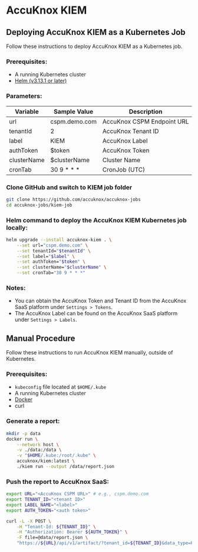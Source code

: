 # AccuKnox KIEM

## Deploying AccuKnox KIEM as a Kubernetes Job

Follow these instructions to deploy AccuKnox KIEM as a Kubernetes job.

### Prerequisites:

- A running Kubernetes cluster
- [Helm (v3.13.1 or later)](https://v3.helm.sh/docs/intro/install/)

### Parameters:

| Variable             | Sample Value           | Description                |
|----------------------|------------------------|----------------------------|
| url                  | cspm.demo.com | AccuKnox CSPM Endpoint URL |
| tenantId             | 2                      | AccuKnox Tenant ID         |
| label                | KIEM                   | AccuKnox Label             |
| authToken            | $token                 | AccuKnox Token             |
| clusterName          | $clusterName           | Cluster Name               |
| cronTab              | 30 9 * * *             | CronJob (UTC)              |

### Clone GitHub and switch to KIEM job folder

```sh
git clone https://github.com/accuknox/accuknox-jobs
cd accuknox-jobs/kiem-job
```

### Helm command to deploy the AccuKnox KIEM Kubernetes job locally:

```sh
helm upgrade --install accuknox-kiem . \
    --set url="cspm.demo.com" \
    --set tenantId="$tenantId" \
    --set label="$label" \
    --set authToken="$token" \
    --set clusterName="$clusterName" \
    --set cronTab="30 9 * * *"
```

### Notes:

- You can obtain the AccuKnox Token and Tenant ID from the AccuKnox
  SaaS platform under `Settings > Tokens`.
- The AccuKnox Label can be found on the AccuKnox SaaS platform under
  `Settings > Labels`.

## Manual Procedure

Follow these instructions to run AccuKnox KIEM manually, outside of
Kubernetes.

### Prerequisites:

- `kubeconfig` file located at `$HOME/.kube`
- A running Kubernetes cluster
- [Docker](https://docs.docker.com/engine/install/)
- curl

### Generate a report:

```sh
mkdir -p data
docker run \
    --network host \
    -v ./data:/data \
    -v "$HOME/.kube:/root/.kube" \
    accuknox/kiem:latest \
    ./kiem run --output /data/report.json
```

### Push the report to AccuKnox SaaS:

```sh
export URL="<AccuKnox CSPM URL>" # e.g., cspm.demo.com
export TENANT_ID="<tenant ID>"
export LABEL_NAME="<label>"
export AUTH_TOKEN="<auth token>"

curl -L -X POST \
    -H "Tenant-Id: ${TENANT_ID}" \
    -H "Authorization: Bearer ${AUTH_TOKEN}" \
    -F file=@data/report.json \
    "https://${URL}/api/v1/artifact/?tenant_id=${TENANT_ID}&data_type=KIEM&save_to_s3=false&label_id=${LABEL_NAME}"
```
